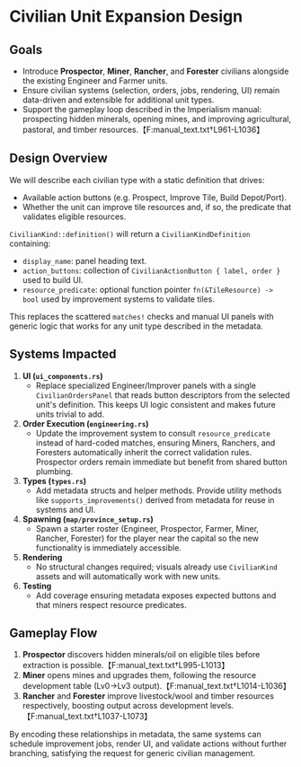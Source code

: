 # Civilian Unit Expansion Design

## Goals
- Introduce **Prospector**, **Miner**, **Rancher**, and **Forester** civilians alongside the existing Engineer and Farmer units.
- Ensure civilian systems (selection, orders, jobs, rendering, UI) remain data-driven and extensible for additional unit types.
- Support the gameplay loop described in the Imperialism manual: prospecting hidden minerals, opening mines, and improving agricultural, pastoral, and timber resources.【F:manual_text.txt†L961-L1036】

## Design Overview
We will describe each civilian type with a static definition that drives:
- Available action buttons (e.g. Prospect, Improve Tile, Build Depot/Port).
- Whether the unit can improve tile resources and, if so, the predicate that validates eligible resources.

`CivilianKind::definition()` will return a `CivilianKindDefinition` containing:
- `display_name`: panel heading text.
- `action_buttons`: collection of `CivilianActionButton { label, order }` used to build UI.
- `resource_predicate`: optional function pointer `fn(&TileResource) -> bool` used by improvement systems to validate tiles.

This replaces the scattered `matches!` checks and manual UI panels with generic logic that works for any unit type described in the metadata.

## Systems Impacted
1. **UI (`ui_components.rs`)**
   - Replace specialized Engineer/Improver panels with a single `CivilianOrdersPanel` that reads button descriptors from the selected unit's definition. This keeps UI logic consistent and makes future units trivial to add.
2. **Order Execution (`engineering.rs`)**
   - Update the improvement system to consult `resource_predicate` instead of hard-coded matches, ensuring Miners, Ranchers, and Foresters automatically inherit the correct validation rules. Prospector orders remain immediate but benefit from shared button plumbing.
3. **Types (`types.rs`)**
   - Add metadata structs and helper methods. Provide utility methods like `supports_improvements()` derived from metadata for reuse in systems and UI.
4. **Spawning (`map/province_setup.rs`)**
   - Spawn a starter roster (Engineer, Prospector, Farmer, Miner, Rancher, Forester) for the player near the capital so the new functionality is immediately accessible.
5. **Rendering**
   - No structural changes required; visuals already use `CivilianKind` assets and will automatically work with new units.
6. **Testing**
   - Add coverage ensuring metadata exposes expected buttons and that miners respect resource predicates.

## Gameplay Flow
1. **Prospector** discovers hidden minerals/oil on eligible tiles before extraction is possible.【F:manual_text.txt†L995-L1013】
2. **Miner** opens mines and upgrades them, following the resource development table (Lv0→Lv3 output).【F:manual_text.txt†L1014-L1036】
3. **Rancher** and **Forester** improve livestock/wool and timber resources respectively, boosting output across development levels.【F:manual_text.txt†L1037-L1073】

By encoding these relationships in metadata, the same systems can schedule improvement jobs, render UI, and validate actions without further branching, satisfying the request for generic civilian management.
